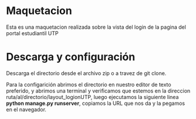 # Maquetacion

Esta es una maquetacion realizada sobre la vista del login de la pagina del portal estudiantil UTP

# Descarga y configuración

Descarga el directorio desde el archivo zip o a travez de git clone.

Para la configarición abrimos el directorio en nuestro editor de texto preferido, y abrimos una terminal y verificamos que estemos en la direccion ruta/al/directorio/layout_logionUTP, luego ejecutamos la siguiente linea **python manage.py runserver**, copiamos la URL que nos da y la pegamos en el navegador.
